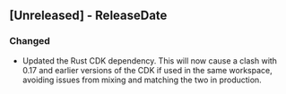 ## [Unreleased] - ReleaseDate

### Changed

* Updated the Rust CDK dependency. This will now cause a clash with 0.17 and earlier versions of the CDK if used in the same workspace, avoiding issues from mixing and matching the two in production.

